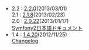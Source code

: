 - 2.2 : [2.2.0](http://symfony.com/download)(2013/03/01)<br />
  2.1 : [2.1.8](http://symfony.com/download)(2013/02/23)<br />
  2.0 : [2.0.22](http://symfony.com/download)(2013/01/17)<br />
  [Symfony2日本語ドキュメント](http://docs.symfony.gr.jp/)
- 1.4 : [1.4.20](http://www.symfony-project.org/installation)(2012/11/25)<br />
  [Changelog](/changelog/1_4)
